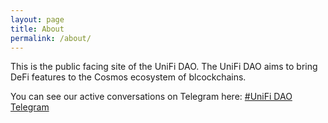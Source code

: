 ```yaml
---
layout: page
title: About
permalink: /about/
---
```


This is the public facing site of the UniFi DAO. The UniFi DAO aims to bring DeFi features to the Cosmos ecosystem of blcockchains.

You can see our active conversations on Telegram here:
[#UniFi DAO Telegram](https://t.me/joinchat/C_FPy0nbEGuCc6YoxwCdIg)


